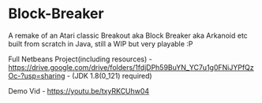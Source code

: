 # Block-Breaker

A remake of an Atari classic Breakout aka Block Breaker aka Arkanoid etc built from scratch in Java, still a WIP but very playable :P

Full Netbeans Project(including resources) - https://drive.google.com/drive/folders/1fdjDPh59BuYN_YC7u1g0FNiJYPfQzOc-?usp=sharing - (JDK 1.8(0_121) required)

Demo Vid - https://youtu.be/txyRKCUhw04

